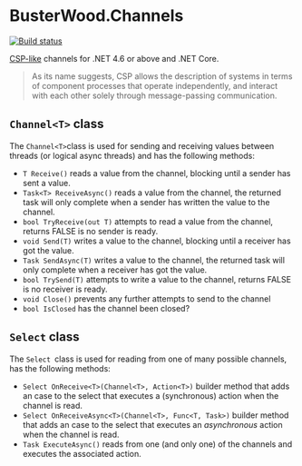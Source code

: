 # BusterWood.Channels
[![Build status](https://ci.appveyor.com/api/projects/status/3rhcyru862ynx0aj/branch/master?svg=true)](https://ci.appveyor.com/project/busterwood/busterwood-channels/branch/master)

[CSP-like](https://en.wikipedia.org/wiki/Communicating_sequential_processes) channels for .NET 4.6 or above and .NET Core.

> As its name suggests, CSP allows the description of systems in terms of component processes that operate independently, 
> and interact with each other solely through message-passing communication.


## `Channel<T>` class 
The `Channel<T>`class is used for sending and receiving values between threads (or logical async threads) and has the following methods:

* `T Receive()` reads a value from the channel, blocking until a sender has sent a value.
* `Task<T> ReceiveAsync()` reads a value from the channel, the returned task will only complete when a sender has written the value to the channel.
* `bool TryReceive(out T)` attempts to read a value from the channel, returns FALSE is no sender is ready.
* `void Send(T)` writes a value to the channel, blocking until a receiver has got the value.
* `Task SendAsync(T)` writes a value to the channel, the returned task will only complete when a receiver has got the value.
* `bool TrySend(T)` attempts to write a value to the channel, returns FALSE is no receiver is ready.
* `void Close()` prevents any further attempts to send to the channel
* `bool IsClosed` has the channel been closed?

## `Select` class 
The `Select `class is used for reading from one of many possible channels, has the following methods:

* `Select OnReceive<T>(Channel<T>, Action<T>)` builder method that adds an case to the select that executes a (synchronous) action when the channel is read.
* `Select OnReceiveAsync<T>(Channel<T>, Func<T, Task>)` builder method that adds an case to the select that executes an *asynchronous* action when the channel is read.
* `Task ExecuteAsync()` reads from one (and only one) of the channels and executes the associated action.
